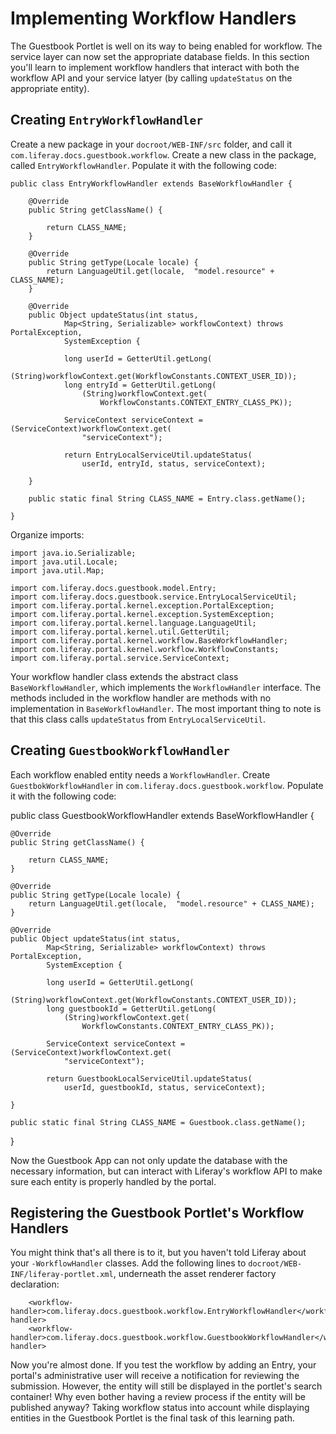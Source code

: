 # Implementing Workflow Handlers

The Guestbook Portlet is well on its way to being enabled for workflow. The
service layer can now set the appropriate database fields. In this section
you'll  learn to implement workflow handlers that interact with both the
workflow API and your service latyer (by calling `updateStatus` on the
appropriate entity).

<!--A little more detail on the workflow API here? -->

## Creating `EntryWorkflowHandler`

Create a new package in your `docroot/WEB-INF/src` folder, and call it
`com.liferay.docs.guestbook.workflow`. Create a new class in the package,
called `EntryWorkflowHandler`. Populate it with the following code:

    public class EntryWorkflowHandler extends BaseWorkflowHandler {

        @Override
        public String getClassName() {
            
            return CLASS_NAME;
        }

        @Override
        public String getType(Locale locale) {
            return LanguageUtil.get(locale,  "model.resource" + CLASS_NAME);
        }

        @Override
        public Object updateStatus(int status,
                Map<String, Serializable> workflowContext) throws PortalException,
                SystemException {

                long userId = GetterUtil.getLong(
                    (String)workflowContext.get(WorkflowConstants.CONTEXT_USER_ID));
                long entryId = GetterUtil.getLong(
                    (String)workflowContext.get(
                        WorkflowConstants.CONTEXT_ENTRY_CLASS_PK));

                ServiceContext serviceContext = (ServiceContext)workflowContext.get(
                    "serviceContext");

                return EntryLocalServiceUtil.updateStatus(
                    userId, entryId, status, serviceContext);

        }

        public static final String CLASS_NAME = Entry.class.getName();

    }

Organize imports:

    import java.io.Serializable;
    import java.util.Locale;
    import java.util.Map;

    import com.liferay.docs.guestbook.model.Entry;
    import com.liferay.docs.guestbook.service.EntryLocalServiceUtil;
    import com.liferay.portal.kernel.exception.PortalException;
    import com.liferay.portal.kernel.exception.SystemException;
    import com.liferay.portal.kernel.language.LanguageUtil;
    import com.liferay.portal.kernel.util.GetterUtil;
    import com.liferay.portal.kernel.workflow.BaseWorkflowHandler;
    import com.liferay.portal.kernel.workflow.WorkflowConstants;
    import com.liferay.portal.service.ServiceContext;

Your workflow handler class extends the abstract class `BaseWorkflowHandler`,
which implements the `WorkflowHandler` interface. The methods included in the
workflow handler are methods with no implementation in `BaseWorkflowHandler`.
The most important thing to note is that this class calls `updateStatus` from
`EntryLocalServiceUtil`.

## Creating `GuestbookWorkflowHandler`

Each workflow enabled entity needs a `WorkflowHandler`. Create
`GuestbokWorkflowHandler` in `com.liferay.docs.guestbook.workflow`. Populate it
with the following code:

public class GuestbookWorkflowHandler  extends BaseWorkflowHandler {

	@Override
    public String getClassName() {

        return CLASS_NAME;
    }

    @Override
    public String getType(Locale locale) {
        return LanguageUtil.get(locale,  "model.resource" + CLASS_NAME);
    }

    @Override
    public Object updateStatus(int status,
            Map<String, Serializable> workflowContext) throws PortalException,
            SystemException {

            long userId = GetterUtil.getLong(
                (String)workflowContext.get(WorkflowConstants.CONTEXT_USER_ID));
            long guestbookId = GetterUtil.getLong(
                (String)workflowContext.get(
                    WorkflowConstants.CONTEXT_ENTRY_CLASS_PK));
            
            ServiceContext serviceContext = (ServiceContext)workflowContext.get(
                "serviceContext");

            return GuestbookLocalServiceUtil.updateStatus(
                userId, guestbookId, status, serviceContext);

    }

    public static final String CLASS_NAME = Guestbook.class.getName();

}

Now the Guestbook App can not only update the database with the necessary
information, but can interact with Liferay's workflow API to make sure each
entity is properly handled by the portal.

## Registering the Guestbook Portlet's Workflow Handlers

You might think that's all there is to it, but you haven't told Liferay about
your `-WorkflowHandler` classes. Add the following lines to
`docroot/WEB-INF/liferay-portlet.xml`, underneath the asset renderer factory
declaration:

		<workflow-handler>com.liferay.docs.guestbook.workflow.EntryWorkflowHandler</workflow-handler>
	    <workflow-handler>com.liferay.docs.guestbook.workflow.GuestbookWorkflowHandler</workflow-handler>

Now you're almost done. If you test the workflow by adding an Entry, your
portal's administrative user will receive a notification for reviewing the
submission. However, the entity will still be displayed in the portlet's search
container! Why even bother having a review process if the entity will be
published anyway? Taking workflow status into account while displaying entities
in the Guestbook Portlet is the final task of this learning path. 

